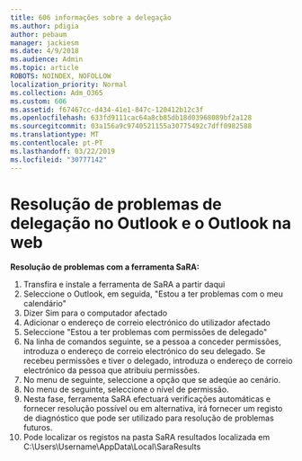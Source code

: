 ```yaml
---
title: 606 informações sobre a delegação
ms.author: pdigia
author: pebaum
manager: jackiesm
ms.date: 4/9/2018
ms.audience: Admin
ms.topic: article
ROBOTS: NOINDEX, NOFOLLOW
localization_priority: Normal
ms.collection: Adm_O365
ms.custom: 606
ms.assetid: f67467cc-d434-41e1-847c-120412b12c3f
ms.openlocfilehash: 633fd9111cac64a8cb85db18d03968089bf2a128
ms.sourcegitcommit: 03a156a9c9740521155a30775492c7dff0982588
ms.translationtype: MT
ms.contentlocale: pt-PT
ms.lasthandoff: 03/22/2019
ms.locfileid: "30777142"
---
```

# <a name="troubleshooting-delegation-in-outlook-and-outlook-on-the-web"></a>Resolução de problemas de delegação no Outlook e o Outlook na web

**Resolução de problemas com a ferramenta SaRA:**

1. Transfira e instale a ferramenta de SaRA a partir daqui
1. Seleccione o Outlook, em seguida, "Estou a ter problemas com o meu calendário"
1. Dizer Sim para o computador afectado
1. Adicionar o endereço de correio electrónico do utilizador afectado
1. Seleccione "Estou a ter problemas com permissões de delegado"
1. Na linha de comandos seguinte, se a pessoa a conceder permissões, introduza o endereço de correio electrónico do seu delegado. Se recebeu permissões e tiver o delegado, introduza o endereço de correio electrónico da pessoa que atribuiu permissões.
1. No menu de seguinte, seleccione a opção que se adeqúe ao cenário. 
1. No menu de seguinte, seleccione o nível de permissão.
1. Nesta fase, ferramenta SaRA efectuará verificações automáticas e fornecer resolução possível ou em alternativa, irá fornecer um registo de diagnóstico que pode ser utilizado para resolução de problemas futuros.
1. Pode localizar os registos na pasta SaRA resultados localizada em C:\Users\Username\AppData\Local\SaraResults